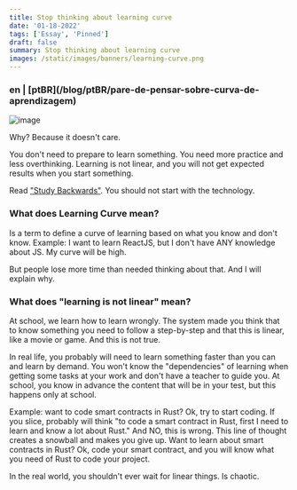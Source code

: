 ```yaml
---
title: Stop thinking about learning curve
date: '01-18-2022'
tags: ['Essay', 'Pinned']
draft: false
summary: Stop thinking about learning curve
images: /static/images/banners/learning-curve.png
---
```


<h3>en | [ptBR](/blog/ptBR/pare-de-pensar-sobre-curva-de-aprendizagem)</h3>

![image](/static/images/banners/learning-curve.png)

Why? Because it doesn't care.

You don't need to prepare to learn something. You need more practice and less overthinking. Learning is not linear, and you will not get expected results when you start something.

Read ["Study Backwards"](https://sibelius.substack.com/p/study-backwards). You should not start with the technology.

### What does Learning Curve mean?

Is a term to define a curve of learning based on what you know and don't know. Example: I want to learn ReactJS, but I don't have ANY knowledge about JS. My curve will be high.

But people lose more time than needed thinking about that. And I will explain why.

### What does "learning is not linear" mean?

At school, we learn how to learn wrongly. The system made you think that to know something you need to follow a step-by-step and that this is linear, like a movie or game. And this is not true.

In real life, you probably will need to learn something faster than you can and learn by demand. You won't know the "dependencies" of learning when getting some tasks at your work and don't have a teacher to guide you. At school, you know in advance the content that will be in your test, but this happens only at school.

Example: want to code smart contracts in Rust? Ok, try to start coding. If you slice, probably will think "to code a smart contract in Rust, first I need to learn and know a lot about Rust." And NO, this is wrong. This line of thought creates a snowball and makes you give up. Want to learn about smart contracts in Rust? Ok, code your smart contract, and you will know what you need of Rust to code your project.

In the real world, you shouldn't ever wait for linear things. Is chaotic.
